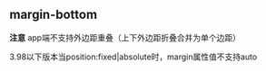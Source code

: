 ## margin-bottom


<!-- CSSJSON.margin-bottom.description -->

<!-- CSSJSON.margin-bottom.syntax -->

<!-- CSSJSON.margin-bottom.values -->

<!-- CSSJSON.margin-bottom.defaultValue -->

<!-- CSSJSON.margin-bottom.unixTags -->

**注意**
app端不支持外边距重叠（上下外边距折叠合并为单个边距）

3.98以下版本当position:fixed|absolute时，margin属性值不支持auto

<!-- CSSJSON.margin-bottom.compatibility -->

<!-- CSSJSON.margin-bottom.example -->

<!-- CSSJSON.margin-bottom.reference -->
